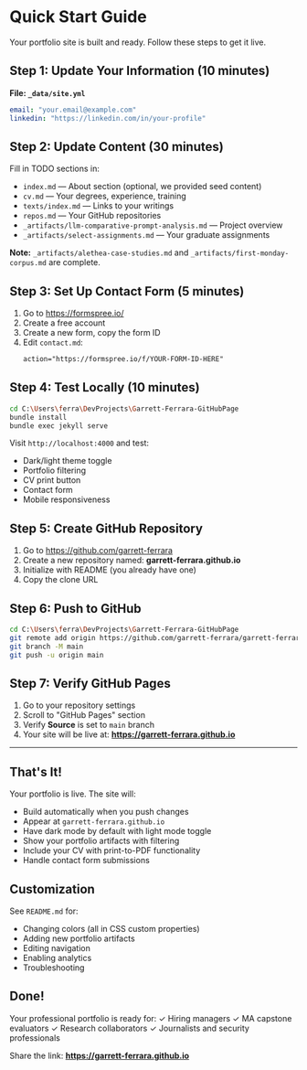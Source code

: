 # Quick Start Guide

Your portfolio site is built and ready. Follow these steps to get it live.

## Step 1: Update Your Information (10 minutes)

**File: `_data/site.yml`**
```yaml
email: "your.email@example.com"
linkedin: "https://linkedin.com/in/your-profile"
```

## Step 2: Update Content (30 minutes)

Fill in TODO sections in:
- `index.md` — About section (optional, we provided seed content)
- `cv.md` — Your degrees, experience, training
- `texts/index.md` — Links to your writings
- `repos.md` — Your GitHub repositories
- `_artifacts/llm-comparative-prompt-analysis.md` — Project overview
- `_artifacts/select-assignments.md` — Your graduate assignments

**Note:** `_artifacts/alethea-case-studies.md` and `_artifacts/first-monday-corpus.md` are complete.

## Step 3: Set Up Contact Form (5 minutes)

1. Go to https://formspree.io/
2. Create a free account
3. Create a new form, copy the form ID
4. Edit `contact.md`:
   ```html
   action="https://formspree.io/f/YOUR-FORM-ID-HERE"
   ```

## Step 4: Test Locally (10 minutes)

```bash
cd C:\Users\ferra\DevProjects\Garrett-Ferrara-GitHubPage
bundle install
bundle exec jekyll serve
```

Visit `http://localhost:4000` and test:
- Dark/light theme toggle
- Portfolio filtering
- CV print button
- Contact form
- Mobile responsiveness

## Step 5: Create GitHub Repository

1. Go to https://github.com/garrett-ferrara
2. Create a new repository named: **garrett-ferrara.github.io**
3. Initialize with README (you already have one)
4. Copy the clone URL

## Step 6: Push to GitHub

```bash
cd C:\Users\ferra\DevProjects\Garrett-Ferrara-GitHubPage
git remote add origin https://github.com/garrett-ferrara/garrett-ferrara.github.io.git
git branch -M main
git push -u origin main
```

## Step 7: Verify GitHub Pages

1. Go to your repository settings
2. Scroll to "GitHub Pages" section
3. Verify **Source** is set to `main` branch
4. Your site will be live at: **https://garrett-ferrara.github.io**

---

## That's It!

Your portfolio is live. The site will:
- Build automatically when you push changes
- Appear at `garrett-ferrara.github.io`
- Have dark mode by default with light mode toggle
- Show your portfolio artifacts with filtering
- Include your CV with print-to-PDF functionality
- Handle contact form submissions

## Customization

See `README.md` for:
- Changing colors (all in CSS custom properties)
- Adding new portfolio artifacts
- Editing navigation
- Enabling analytics
- Troubleshooting

## Done!

Your professional portfolio is ready for:
✓ Hiring managers
✓ MA capstone evaluators
✓ Research collaborators
✓ Journalists and security professionals

Share the link: **https://garrett-ferrara.github.io**
